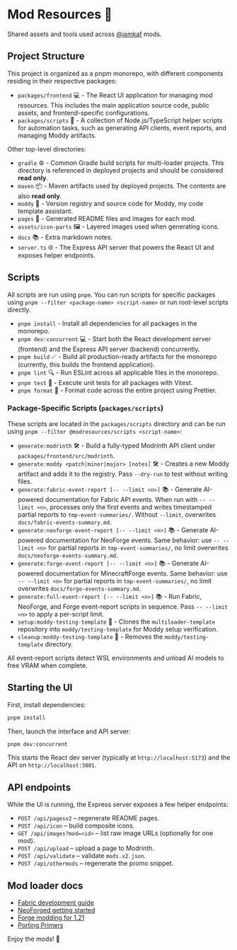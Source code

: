 # Mod Resources 💾

Shared assets and tools used across [@iamkaf](https://modrinth.com/user/iamkaf) mods.

## Project Structure

This project is organized as a pnpm monorepo, with different components residing in their respective packages:

- `packages/frontend` 💻 - The React UI application for managing mod resources. This includes the main application source code, public assets, and frontend-specific configurations.
- `packages/scripts` 📜 - A collection of Node.js/TypeScript helper scripts for automation tasks, such as generating API clients, event reports, and managing Moddy artifacts.

Other top-level directories:

- `gradle` ⚙️ - Common Gradle build scripts for multi-loader projects. This directory is referenced in deployed projects and should be considered **read only**.
- `maven` 📦 - Maven artifacts used by deployed projects. The contents are also **read only**.
- `moddy` 🤖 - Version registry and source code for Moddy, my code template assistant.
- `pages` 📄 - Generated README files and images for each mod.
- `assets/icon-parts` 🖼️ - Layered images used when generating icons.
- `docs` 📚 - Extra markdown notes.
- `server.ts` 🌐 - The Express API server that powers the React UI and exposes helper endpoints.

## Scripts

All scripts are run using `pnpm`. You can run scripts for specific packages using `pnpm --filter <package-name> <script-name>` or run root-level scripts directly.

- `pnpm install` - Install all dependencies for all packages in the monorepo.
- `pnpm dev:concurrent` 💻 - Start both the React development server (frontend) and the Express API server (backend) concurrently.
- `pnpm build` ✅ - Build all production-ready artifacts for the monorepo (currently, this builds the frontend application).
- `pnpm lint` 🔍 - Run ESLint across all applicable files in the monorepo.
- `pnpm test` 🧪 - Execute unit tests for all packages with Vitest.
- `pnpm format` 💅 - Format code across the entire project using Prettier.

### Package-Specific Scripts (`packages/scripts`)

These scripts are located in the `packages/scripts` directory and can be run using `pnpm --filter @modresources/scripts <script-name>`:

- `generate:modrinth` 🛠️ - Build a fully-typed Modrinth API client under `packages/frontend/src/modrinth`.
- `generate:moddy <patch|minor|major> [notes]` 🛠️ - Creates a new Moddy artifact and adds it to the registry. Pass `--dry-run` to test without writing files.
- `generate:fabric-event-report [-- --limit <n>]` 📚 - Generate AI-powered documentation for Fabric API events. When run with `-- --limit <n>`, processes only the first <n> events and writes timestamped partial reports to `tmp-event-summaries/`. Without `--limit`, overwrites `docs/fabric-events-summary.md`.
- `generate:neoforge-event-report [-- --limit <n>]` 📚 - Generate AI-powered documentation for NeoForge events. Same behavior: use `-- --limit <n>` for partial reports in `tmp-event-summaries/`, no limit overwrites `docs/neoforge-events-summary.md`.
- `generate:forge-event-report [-- --limit <n>]` 📚 - Generate AI-powered documentation for MinecraftForge events. Same behavior: use `-- --limit <n>` for partial reports in `tmp-event-summaries/`, no limit overwrites `docs/forge-events-summary.md`.
- `generate:full-event-report [-- --limit <n>]` 📚 - Run Fabric, NeoForge, and Forge event-report scripts in sequence. Pass `-- --limit <n>` to apply a per-script limit.
- `setup:moddy-testing-template` 🧪 - Clones the `multiloader-template` repository into `moddy/testing-template` for Moddy setup verification.
- `cleanup:moddy-testing-template` 🧹 - Removes the `moddy/testing-template` directory.

All event-report scripts detect WSL environments and unload AI models to free VRAM when complete.

## Starting the UI

First, install dependencies:

```bash
pnpm install
```

Then, launch the interface and API server:

```bash
pnpm dev:concurrent
```

This starts the React dev server (typically at `http://localhost:5173`) and the API on `http://localhost:3001`.

## API endpoints

While the UI is running, the Express server exposes a few helper endpoints:

- `POST /api/pagesv2` – regenerate README pages.
- `POST /api/icon` – build composite icons.
- `GET /api/images?mod=<id>` – list raw image URLs (optionally for one mod).
- `POST /api/upload` – upload a page to Modrinth.
- `POST /api/validate` – validate `mods.v2.json`.
- `POST /api/othermods` – regenerate the promo snippet.

## Mod loader docs

- [Fabric development guide](https://docs.fabricmc.net/develop/)
- [NeoForged getting started](https://docs.neoforged.net/docs/gettingstarted/)
- [Forge modding for 1.21](https://docs.minecraftforge.net/en/1.21.x/)
- [Porting Primers](https://github.com/neoforged/.github/tree/main/primers)

Enjoy the mods! 🚀